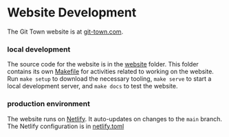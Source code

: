 # Website Development

The Git Town website is at [git-town.com](https://www.git-town.com).

### local development

The source code for the website is in the [website](../../website/) folder. This
folder contains its own [Makefile](../../website/Makefile) for activities
related to working on the website. Run `make setup` to download the necessary
tooling, `make serve` to start a local development server, and `make docs` to
test the website.

### production environment

The website runs on [Netlify](https://www.netlify.com). It auto-updates on
changes to the `main` branch. The Netlify configuration is in
[netlify.toml](../../netlify.toml)
